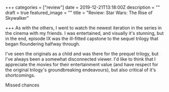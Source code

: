 +++
categories = ["review"]
date = 2019-12-21T13:18:00Z
description = ""
draft = true
featured_image = ""
title = "Review: Star Wars: The Rise of Skywalker"

+++
As with the others, I went to watch the newest iteration in the series in the cinema with my friends. I was entertained, and visually it's stunning, but in the end, episode IX was the ill-fitted capstone to the sequel trilogy that began floundering halfway through.

<!--more-->

I've seen the originals as a child and was there for the prequel trilogy, but I've always been a somewhat disconnected viewer. I'd like to think that I appreciate the movies for their entertainment value (and have respect for the original trilogy's groundbreaking endeavours), but also critical of it's shortcomings.

Missed chances